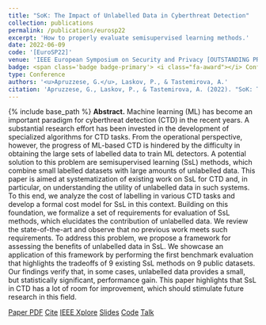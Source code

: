```yaml
---
title: "SoK: The Impact of Unlabelled Data in Cyberthreat Detection"
collection: publications
permalink: /publications/eurosp22
excerpt: 'How to properly evaluate semisupervised learning methods.'
date: 2022-06-09
code: '[EuroSP22]'
venue: 'IEEE European Symposium on Security and Privacy [OUTSTANDING PRESENTATION AWARD]'
badge: <span class='badge badge-primary'> <i class="fa-award"></i> Conference</span>
type: Conference
authors: '<u>Apruzzese, G.</u>, Laskov, P., & Tastemirova, A.'
citation: 'Apruzzese, G., Laskov, P., & Tastemirova, A. (2022). "SoK: The Impact of Unlabelled Data in Cyberthreat Detection." In <i>IEEE European Symposium on Security and Privacy (EuroS&P)</i> [OUTSTANDING PRESENTATION AWARD]).'
---
```

{% include base_path %}
<b>Abstract.</b> Machine learning (ML) has become an important paradigm for cyberthreat detection (CTD) in the recent years. A substantial research effort has been invested in the development of specialized algorithms for CTD tasks. From the operational perspective, however, the progress of ML-based CTD is hindered by the difficulty in obtaining the large sets of labelled data to train ML detectors. A potential solution to this problem are semisupervised learning (SsL) methods, which combine small labelled datasets with large amounts of unlabelled data.
This paper is aimed at systematization of existing work on SsL for CTD and, in particular, on understanding the utility of unlabelled data in such systems. To this end, we analyze the cost of labelling in various CTD tasks and develop a formal cost model for SsL in this context. Building on this foundation, we formalize a set of requirements for evaluation of SsL methods, which elucidates the contribution of unlabelled data. We review the state-of-the-art and observe that no previous work meets such requirements. To address this problem, we propose a framework for assessing the benefits of unlabelled data in SsL. We showcase an application of this framework by performing the first benchmark evaluation that highlights the tradeoffs of 9 existing SsL methods on 9 public datasets. Our findings verify that, in some cases, unlabelled data provides a small, but statistically significant, performance gain. This paper highlights that SsL in CTD has a lot of room for improvement, which should stimulate future research in this field.

<a class="btn btn-outline-primary my-1 mr-1 btn-sm" href="{{ base_path }}/files/papers/eurosp22/eurosp22.pdf" target="_blank" rel="noopener">Paper PDF</a> 
<a class="btn btn-outline-primary my-1 mr-1 btn-sm" href="{{ base_path }}/files/papers/eurosp22/eurosp22_cite.html" target="_blank" rel="noopener">Cite</a> 
<a class="btn btn-outline-primary my-1 mr-1 btn-sm" href="https://ieeexplore.ieee.org/document/9797356" target="_blank" rel="noopener">IEEE Xplore</a> 
<a class="btn btn-outline-primary my-1 mr-1 btn-sm" href="{{ base_path }}/files/papers/eurosp22/eurosp22_slides.pdf" target="_blank" rel="noopener">Slides</a> 
<a class="btn btn-outline-primary my-1 mr-1 btn-sm" href="https://github.com/hihey54/CEF-SsL" target="_blank" rel="noopener">Code</a> 
<a class="btn btn-outline-primary my-1 mr-1 btn-sm" href="{{ base_path }}/talks/eurosp22" target="_blank" rel="noopener">Talk</a> 